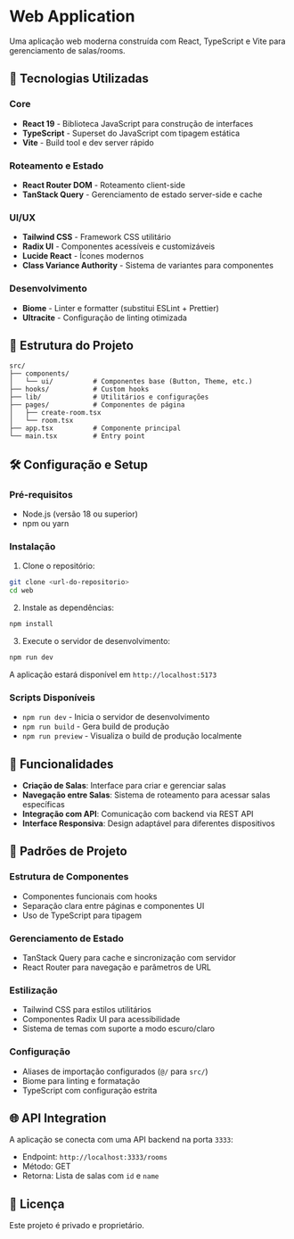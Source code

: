 # Web Application

Uma aplicação web moderna construída com React, TypeScript e Vite para gerenciamento de salas/rooms.

## 🚀 Tecnologias Utilizadas

### Core

- **React 19** - Biblioteca JavaScript para construção de interfaces
- **TypeScript** - Superset do JavaScript com tipagem estática
- **Vite** - Build tool e dev server rápido

### Roteamento e Estado

- **React Router DOM** - Roteamento client-side
- **TanStack Query** - Gerenciamento de estado server-side e cache

### UI/UX

- **Tailwind CSS** - Framework CSS utilitário
- **Radix UI** - Componentes acessíveis e customizáveis
- **Lucide React** - Ícones modernos
- **Class Variance Authority** - Sistema de variantes para componentes

### Desenvolvimento

- **Biome** - Linter e formatter (substitui ESLint + Prettier)
- **Ultracite** - Configuração de linting otimizada

## 📁 Estrutura do Projeto

```
src/
├── components/
│   └── ui/          # Componentes base (Button, Theme, etc.)
├── hooks/           # Custom hooks
├── lib/             # Utilitários e configurações
├── pages/           # Componentes de página
│   ├── create-room.tsx
│   └── room.tsx
├── app.tsx          # Componente principal
└── main.tsx         # Entry point
```

## 🛠️ Configuração e Setup

### Pré-requisitos

- Node.js (versão 18 ou superior)
- npm ou yarn

### Instalação

1. Clone o repositório:

```bash
git clone <url-do-repositorio>
cd web
```

2. Instale as dependências:

```bash
npm install
```

3. Execute o servidor de desenvolvimento:

```bash
npm run dev
```

A aplicação estará disponível em `http://localhost:5173`

### Scripts Disponíveis

- `npm run dev` - Inicia o servidor de desenvolvimento
- `npm run build` - Gera build de produção
- `npm run preview` - Visualiza o build de produção localmente

## 🎯 Funcionalidades

- **Criação de Salas**: Interface para criar e gerenciar salas
- **Navegação entre Salas**: Sistema de roteamento para acessar salas específicas
- **Integração com API**: Comunicação com backend via REST API
- **Interface Responsiva**: Design adaptável para diferentes dispositivos

## 🔧 Padrões de Projeto

### Estrutura de Componentes

- Componentes funcionais com hooks
- Separação clara entre páginas e componentes UI
- Uso de TypeScript para tipagem

### Gerenciamento de Estado

- TanStack Query para cache e sincronização com servidor
- React Router para navegação e parâmetros de URL

### Estilização

- Tailwind CSS para estilos utilitários
- Componentes Radix UI para acessibilidade
- Sistema de temas com suporte a modo escuro/claro

### Configuração

- Aliases de importação configurados (`@/` para `src/`)
- Biome para linting e formatação
- TypeScript com configuração estrita

## 🌐 API Integration

A aplicação se conecta com uma API backend na porta `3333`:

- Endpoint: `http://localhost:3333/rooms`
- Método: GET
- Retorna: Lista de salas com `id` e `name`

## 📝 Licença

Este projeto é privado e proprietário.

